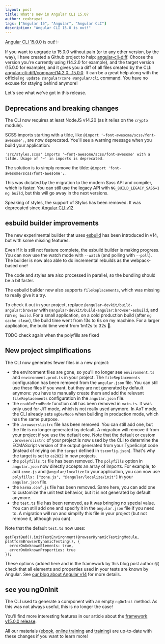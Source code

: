 ```yaml
---
layout: post
title: What's new in Angular CLI 15.0?
author: cexbrayat
tags: ["Angular 15", "Angular", "Angular CLI"]
description: "Angular CLI 15.0 is out!"
---
```


[Angular CLI 15.0.0](https://github.com/angular/angular-cli/releases/tag/15.0.0) is out!✨

If you want to upgrade to 15.0.0 without pain (or to any other version, by the way), I have created a Github project to help: [angular-cli-diff](https://github.com/cexbrayat/angular-cli-diff). Choose the version you're currently using (14.2.0 for example), and the target version (15.0.0 for example), and it gives you a diff of all files created by the CLI: [angular-cli-diff/compare/14.2.0...15.0.0](https://github.com/cexbrayat/angular-cli-diff/compare/14.2.0...15.0.0).
It can be a great help along with the official `ng update @angular/core @angular/cli` command.
You have no excuse for staying behind anymore!

Let's see what we've got in this release.

## Deprecations and breaking changes

The CLI now requires at least NodeJS v14.20 (as it relies on the `crypto` module).

SCSS imports starting with a tilde, like `@import '~font-awesome/scss/font-awesome';`, are now deprecated.
You'll see a warning message when you build your application:

    'src/styles.scss' imports '~font-awesome/scss/font-awesome' with a tilde. Usage of '~' in imports is deprecated.

The solution is to simply remove the tilde: `@import 'font-awesome/scss/font-awesome';`.

This was dictated by the migration to the modern Sass API and compiler,
which is faster. You can still use the legacy API with `NG_BUILD_LEGACY_SASS=1 ng build`, but this will go away in the next versions.

Speaking of styles, the support of Stylus has been removed.
It was deprecated since [Angular CLI v12](/2021/05/12/angular-cli-12.0).

## esbuild builder improvements

The new experimental builder that uses [esbuild](https://esbuild.github.io/)
has been introduced in v14, but with some missing features.

Even if it is still not feature complete, the esbuild builder is making progress.
You can now use the watch mode with `--watch` (and polling with `--poll`).
The builder is now also able to do incremental rebuilds as the webpack-based one!

The code and styles are also processed in parallel,
so the bundling should be a bit faster.

The esbuild builder now also supports `fileReplacements`,
which was missing to really give it a try.

To check it out in your project,
replace `@angular-devkit/build-angular:browser` 
with `@angular-devkit/build-angular:browser-esbuild`,
and run `ng build`.
For a small application, on a cold production build (after `ng cache clean`), the build time went from 13s to 6s on my machine.
For a larger application, the build time went from 1m12s to 32s 🤯.

TODO check again when the polyfills are fixed

## New project simplifications

The CLI now generates fewer files in a new project:

- the environment files are gone, so you'll no longer see `environment.ts`
and `environment.prod.ts` in your project. The `fileReplacements` configuration has been removed from the `angular.json` file. You can still use these files if you want, but they are not generated by default anymore: you have to manually create them and add the relevant `fileReplacements` configuration in the `angular.json` file.
- the `enableProdMode` function call has been removed in `main.ts`. It was only used for JiT mode, which is not really used anymore. 
In AoT mode, the CLI already sets `ngDevMode` when building in production mode,
which has the same purpose.
- the `.browserslistrc` file has been removed. You can still add one, but the file is no longer generated by default. A migration will remove it from your project if you use the default one. Note that the default or custom `.browserslistrc` of your project is now used by the CLI to determine the ECMAScript version of the output generated from your TypeScript code (instead of relying on the `target` defined in `tsconfig.json`). That's why the target is set to `es2022` in new projects.
- the `polyfills.ts` file has been removed. The `polyfills` option in `angular.json` now directly accepts an array of imports. For example, to add `zone.js` and `@angular/localize` to your application, you can now use `polyfills: ["zone.js", "@angular/localize/init"]` in your `angular.json` file.
- the `karma.conf.js` file has been removed. Same here, you can add one to customize the unit test behavior, but it is not generated by default anymore.
- the `test.ts` file has been removed, as it was bringing no special value. You can still add one and specify it in the `angular.json` file if you need to. A migration will run and simplify this file in your project (but not remove it, although you can). 

Note that the default `test.ts` now uses:

    getTestBed().initTestEnvironment(BrowserDynamicTestingModule, platformBrowserDynamicTesting(), {
      errorOnUnknownElements: true,
      errorOnUnknownProperties: true
    });

These options (added here and in the framework by this blog post author 🤓) check that all elements and properties used in your tests are known by Angular.
See [our blog about Angular v14](/2022/06/02/what-is-new-angular-14.0/) for more details.

## see you ngOnInit

The CLI used to generate a component with an empty `ngOnInit` method.
As this was not always useful, this is no longer the case!


You'll find more interesting features in our article about the
[framework v15.0.0 release](/2022/11/09/what-is-new-angular-15.0).

All our materials ([ebook](https://books.ninja-squad.com/angular), [online training](https://angular-exercises.ninja-squad.com/) and [training](https://ninja-squad.com/training/angular)) are up-to-date with these changes if you want to learn more!
